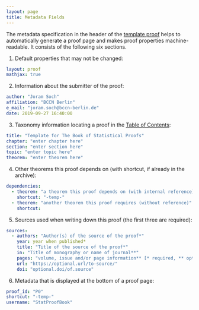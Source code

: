 ```yaml
---
layout: page
title: Metadata Fields
---
```



The metadata specification in the header of the [template proof](/Tutorials/Template.md) helps to automatically generate a proof page and makes proof properties machine-readable. It consists of the following six sections.


1. Default properties that may not be changed:

```yaml
layout: proof
mathjax: true
```


2. Information about the submitter of the proof:

```yaml
author: "Joram Soch"
affiliation: "BCCN Berlin"
e_mail: "joram.soch@bccn-berlin.de"
date: 2019-09-27 16:40:00
```


3. Taxonomy information locating a proof in the [Table of Contents](/Indexes/Table_of_Contents.md):

```yaml
title: "Template for The Book of Statistical Proofs"
chapter: "enter chapter here"
section: "enter section here"
topic: "enter topic here"
theorem: "enter theorem here"
```


4. Other theorems this proof depends on (with shortcut, if already in the archive):

```yaml
dependencies:
  - theorem: "a theorem this proof depends on (with internal reference)"
    shortcut: "-temp-"
  - theorem: "another theorem this proof requires (without reference)"
    shortcut: 
```


5. Sources used when writing down this proof (the first three are required):

```yaml
sources:
  - authors: "Author(s) of the source of the proof*"
    year: year when published*
    title: "Title of the source of the proof*"
    in: "Title of monography or name of journal**"
    pages: "volume, issue and/or page information** [* required, ** optional]"
    url: "https://optional.url/to-source/"
    doi: "optional.doi/of.source"
```


6. Metadata that is displayed at the bottom of a proof page:

```yaml
proof_id: "P0"
shortcut: "-temp-"
username: "StatProofBook"
```